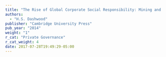 ```yaml
---
title: "The Rise of Global Corporate Social Responsibility: Mining and the Spread of Global Norms"
authors:
  - "H.S. Dashwood"
publisher: "Cambridge University Press"
pub_year: "2014"
weight: "1"
r_cat: "Private Governance"
r_cat_weight: 4
date: 2017-07-28T19:49:29-05:00
---
```

